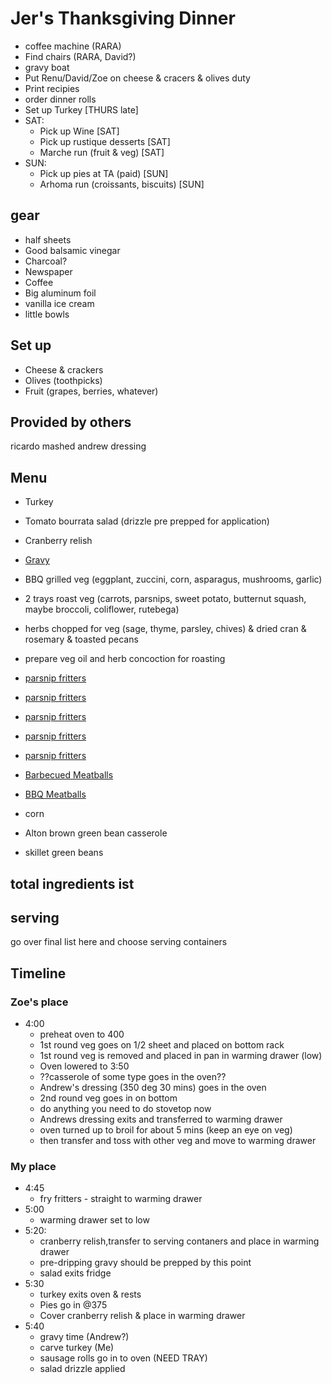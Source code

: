 # Jer's Thanksgiving Dinner

- coffee machine (RARA)
- Find chairs (RARA, David?)
- gravy boat
- Put Renu/David/Zoe on cheese & cracers & olives duty
- Print recipies
- order dinner rolls
- Set up Turkey [THURS late]
- SAT:
  - Pick up Wine [SAT]
  - Pick up rustique desserts [SAT]
  - Marche run (fruit & veg) [SAT]
- SUN:
  - Pick up pies at TA (paid) [SUN]
  - Arhoma run (croissants, biscuits) [SUN]

## gear

- half sheets
- Good balsamic vinegar
- Charcoal?
- Newspaper
- Coffee
- Big aluminum foil
- vanilla ice cream
- little bowls

## Set up

- Cheese & crackers
- Olives (toothpicks)
- Fruit (grapes, berries, whatever)

## Provided by others

ricardo mashed
andrew dressing

## Menu

- Turkey
- Tomato bourrata salad (drizzle pre prepped for application)
- Cranberry relish

- [Gravy](https://www.delish.com/holiday-recipes/thanksgiving/a22646698/turkey-gravy-without-drippings-recipe/)
- BBQ grilled veg (eggplant, zuccini, corn, asparagus, mushrooms, garlic)
- 2 trays roast veg (carrots, parsnips, sweet potato, butternut squash, maybe broccoli, coliflower, rutebega)
- herbs chopped for veg (sage, thyme, parsley, chives) & dried cran & rosemary & toasted pecans
- prepare veg oil and herb concoction for roasting
- [parsnip fritters](https://www.youtube.com/watch?v=WD0Y9e8EYwE)
- [parsnip fritters](http://dishingupthedirt.com/recipes/spring-parsnip-herb-fritters-with-garlic-yogurt-sauce/)
- [parsnip fritters](https://bacon-wrappedbarbells.com/2015/06/19/sweet-potato-and-parsnips-fritters-with-bacon-and-green-onions/)
- [parsnip fritters](https://www.odt.co.nz/lifestyle/food-wine/season-spiced-parsnip-fritters)
- [parsnip fritters](https://www.healthylittlefoodies.com/carrot-and-parsnip-fritters/)
- [Barbecued Meatballs](https://www.tasteofhome.com/recipes/barbecued-meatballs/)
- [BBQ Meatballs](https://sortedfood.com/recipe/bbqmeatballs)
- corn

- Alton brown green bean casserole
- skillet green beans

## total ingredients ist

## serving

go over final list here and choose serving containers

## Timeline

### Zoe's place

- 4:00
  - preheat oven to 400
  - 1st round veg goes on 1/2 sheet and placed on bottom rack
  - 1st round veg is removed and placed in pan in warming drawer (low)
  - Oven lowered to 3:50
  - ??casserole of some type goes in the oven??
  - Andrew's dressing (350 deg 30 mins) goes in the oven
  - 2nd round veg goes in on bottom
  - do anything you need to do stovetop now
  - Andrews dressing exits and transferred to warming drawer
  - oven turned up to broil for about 5 mins (keep an eye on veg)
  - then transfer and toss with other veg and move to warming drawer

### My place

- 4:45
  - fry fritters - straight to warming drawer
- 5:00
  - warming drawer set to low
- 5:20:
  - cranberry relish,transfer to serving contaners and place in warming drawer
  - pre-dripping gravy should be prepped by this point
  - salad exits fridge
- 5:30
  - turkey exits oven & rests
  - Pies go in @375
  - Cover cranberry relish & place in warming drawer
- 5:40
  - gravy time (Andrew?)
  - carve turkey (Me)
  - sausage rolls go in to oven (NEED TRAY)
  - salad drizzle applied
  
